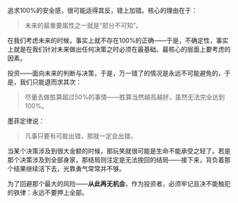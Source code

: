 追求100%的安全感，很可能适得其反，错上加错。核心的理由在于：
> 未来的最重要属性之一就是“部分不可知”。

在我们考虑未来的时候，事实上就不存在100%的正确——于是，不确定性，事实上就是在我们针对未来做出任何决策之时必须在最基础、最核心的层面上要考虑的因素。

投资——面向未来的判断与决策，于是，万一错了的情况是永远不可能避免的，于是，我们只能退而求其次：
> 尽量去做胜算超过50%的事情——胜算当然越高越好，虽然无法完全达到100%。

墨菲定律说：
> 凡事只要有可能出错，那就一定会出错。

当某个决策涉及到很大金额的时候，那玩笑就很可能是生命不能承受之轻了。若是那个决策涉及到全部身家，那结局则注定是无法挽回的结局——接下来，背负着那个结果继续活下去，光靠勇气常常并不够。

为了回避那个最大的风险——**从此再无机会**，作为投资者，必须牢记且决不能触犯的铁律：永远不要押上全部。



